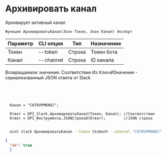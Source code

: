 ﻿---
sidebar_position: 4
---

# Архивировать канал
 Архивирует активный канал



`Функция АрхивироватьКанал(Знач Токен, Знач Канал) Экспорт`

  | Параметр | CLI опция | Тип | Назначение |
  |-|-|-|-|
  | Токен | --token | Строка | Токен бота |
  | Канал | --channel | Строка | ID канала |

  
  Возвращаемое значение:   Соответствие Из КлючИЗначение - сериализованный JSON ответа от Slack

<br/>




```bsl title="Пример кода"
  
  
  Канал = "C070VPMKN8J";
  
  Ответ = OPI_Slack.АрхивироватьКанал(Токен, Канал); //Соответствие
  Ответ = OPI_Инструменты.JSONСтрокой(Ответ);        //JSON строка
```
	


```sh title="Пример команды CLI"
    
  oint slack АрхивироватьКанал --token %token% --channel "C070VPMKN8J"

```

```json title="Результат"
{
  "ok": true
  }
```
